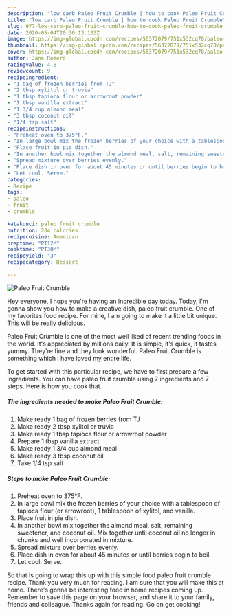 ```yaml
---
description: "low carb Paleo Fruit Crumble | how to cook Paleo Fruit Crumble"
title: "low carb Paleo Fruit Crumble | how to cook Paleo Fruit Crumble"
slug: 977-low-carb-paleo-fruit-crumble-how-to-cook-paleo-fruit-crumble
date: 2020-05-04T20:30:13.133Z
image: https://img-global.cpcdn.com/recipes/56372079/751x532cq70/paleo-fruit-crumble-recipe-main-photo.jpg
thumbnail: https://img-global.cpcdn.com/recipes/56372079/751x532cq70/paleo-fruit-crumble-recipe-main-photo.jpg
cover: https://img-global.cpcdn.com/recipes/56372079/751x532cq70/paleo-fruit-crumble-recipe-main-photo.jpg
author: Jane Romero
ratingvalue: 4.8
reviewcount: 9
recipeingredient:
- "1 bag of frozen berries from TJ"
- "2 tbsp xylitol or truvia"
- "1 tbsp tapioca flour or arrowroot powder"
- "1 tbsp vanilla extract"
- "1 3/4 cup almond meal"
- "3 tbsp coconut oil"
- "1/4 tsp salt"
recipeinstructions:
- "Preheat oven to 375°F."
- "In large bowl mix the frozen berries of your choice with a tablespoon of tapioca flour (or arrowroot), 1 tablespoon of xylitol, and vanilla."
- "Place fruit in pie dish."
- "In another bowl mix together the almond meal, salt, remaining sweetener, and coconut oil. Mix together until coconut oil no longer in chunks and well incorporated in mixture."
- "Spread mixture over berries evenly."
- "Place dish in oven for about 45 minutes or until berries begin to boil."
- "Let cool. Serve."
categories:
- Recipe
tags:
- paleo
- fruit
- crumble

katakunci: paleo fruit crumble 
nutrition: 204 calories
recipecuisine: American
preptime: "PT12M"
cooktime: "PT30M"
recipeyield: "3"
recipecategory: Dessert

---
```



![Paleo Fruit Crumble](https://img-global.cpcdn.com/recipes/56372079/751x532cq70/paleo-fruit-crumble-recipe-main-photo.jpg)

Hey everyone, I hope you're having an incredible day today. Today, I'm gonna show you how to make a creative dish, paleo fruit crumble. One of my favorites food recipe. For mine, I am going to make it a little bit unique. This will be really delicious.

Paleo Fruit Crumble is one of the most well liked of recent trending foods in the world. It's appreciated by millions daily. It is simple, it's quick, it tastes yummy. They're fine and they look wonderful. Paleo Fruit Crumble is something which I have loved my entire life.




To get started with this particular recipe, we have to first prepare a few ingredients. You can have paleo fruit crumble using 7 ingredients and 7 steps. Here is how you cook that.

<!--inarticleads1-->

##### The ingredients needed to make Paleo Fruit Crumble:

1. Make ready 1 bag of frozen berries from TJ
1. Make ready 2 tbsp xylitol or truvia
1. Make ready 1 tbsp tapioca flour or arrowroot powder
1. Prepare 1 tbsp vanilla extract
1. Make ready 1 3/4 cup almond meal
1. Make ready 3 tbsp coconut oil
1. Take 1/4 tsp salt




<!--inarticleads2-->

##### Steps to make Paleo Fruit Crumble:

1. Preheat oven to 375°F.
1. In large bowl mix the frozen berries of your choice with a tablespoon of tapioca flour (or arrowroot), 1 tablespoon of xylitol, and vanilla.
1. Place fruit in pie dish.
1. In another bowl mix together the almond meal, salt, remaining sweetener, and coconut oil. Mix together until coconut oil no longer in chunks and well incorporated in mixture.
1. Spread mixture over berries evenly.
1. Place dish in oven for about 45 minutes or until berries begin to boil.
1. Let cool. Serve.




So that is going to wrap this up with this simple food paleo fruit crumble recipe. Thank you very much for reading. I am sure that you will make this at home. There's gonna be interesting food in home recipes coming up. Remember to save this page on your browser, and share it to your family, friends and colleague. Thanks again for reading. Go on get cooking!
